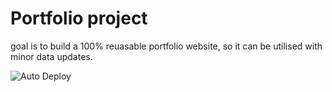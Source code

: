 # Portfolio project
goal is to build a 100% reuasable portfolio website, so it can be utilised with minor data updates.

![Auto Deploy](https://github.com/itswael/portfolio-frontend/actions/workflows/deploy.yml/badge.svg)
